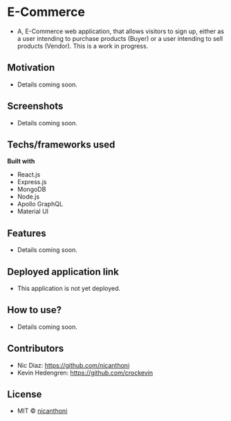 # E-Commerce
- A, E-Commerce web application, that allows visitors to sign up, either as a user intending to purchase products (Buyer) or a user intending to sell products (Vendor). This is a work in progress.

## Motivation
- Details coming soon.

## Screenshots
- Details coming soon.

## Techs/frameworks used

<b>Built with</b>
- React.js
- Express.js
- MongoDB
- Node.js
- Apollo GraphQL
- Material UI

## Features
- Details coming soon.

## Deployed application link
- This application is not yet deployed.

## How to use?
- Details coming soon.

## Contributors
- Nic Diaz: https://github.com/nicanthoni
- Kevin Hedengren: https://github.com/crockevin

## License
- MIT © [nicanthoni]()